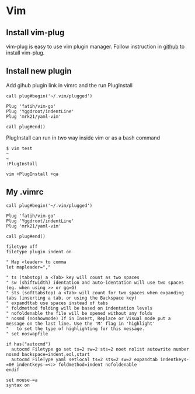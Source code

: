 # Vim
## Install vim-plug
vim-plug is easy to use vim plugin manager. Follow instruction in [github](https://github.com/junegunn/vim-plug) to install vim-plug.  

## Install new plugin
Add gihub plugin link in vimrc and the run PlugInstall  
```
call plug#begin('~/.vim/plugged')

Plug 'fatih/vim-go'
Plug 'Yggdroot/indentLine'
Plug 'mrk21/yaml-vim'

call plug#end()
```

PlugInstall can run in two way inside vim or as a bash command  
```
$ vim test
~
~
:PlugInstall
```

```
vim +PlugInstall +qa
```

## My .vimrc
```
call plug#begin('~/.vim/plugged')

Plug 'fatih/vim-go'
Plug 'Yggdroot/indentLine'
Plug 'mrk21/yaml-vim'

call plug#end()

filetype off
filetype plugin indent on

" Map <leader> to comma
let mapleader=","

" ts (tabstop) a <Tab> key will count as two spaces
" sw (shiftwidth) identation and auto-identation will use two spaces (eg. when using >> or gg=G)
" sts (softtabstop) a <Tab> will count for two spaces when expanding tabs (inserting a tab, or using the Backspace key)
" expandttab use spaces instead of tabs
" foldmethod folding will be based on indentation levels
" nofoldenable the file will be opened without any folds
" nosmd (noshowmode) If in Insert, Replace or Visual mode put a message on the last line. Use the 'M' flag in 'highlight'
"   to set the type of highlighting for this message.
" set noswapfile

if has("autocmd")
  autocmd Filetype go set ts=2 sw=2 sts=2 noet nolist autowrite number nosmd backspace=indent,eol,start
  autocmd FileType yaml setlocal ts=2 sts=2 sw=2 expandtab indentkeys-=0# indentkeys-=<:> foldmethod=indent nofoldenable
endif

set mouse-=a
syntax on
```
